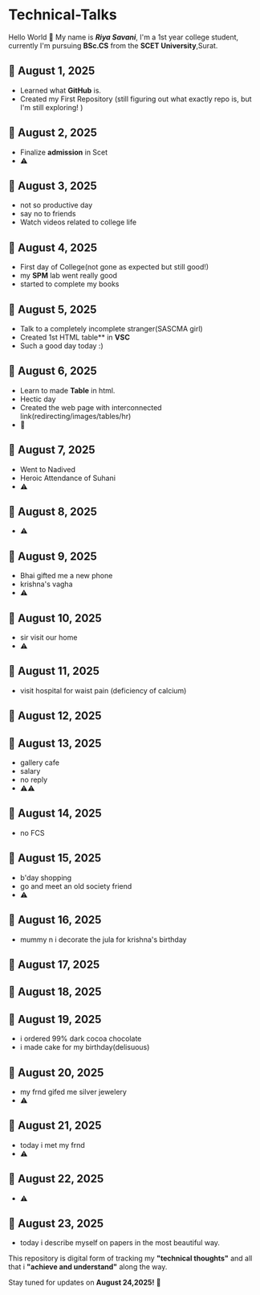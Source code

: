 # Technical-Talks  

Hello World 👋 
My name is ***Riya Savani***,
I'm a 1st year college student,
  currently I'm pursuing **BSc.CS** from the **SCET University**,Surat.


## 📅 August 1, 2025
- Learned what **GitHub** is.
- Created my First Repository (still figuring out what exactly repo is, but I'm still exploring! )

## 📅 August 2, 2025
- Finalize **admission** in Scet
- ⚠️

## 📅 August 3, 2025
- not so productive day
- say no to friends
- Watch videos related to college life

## 📅 August 4, 2025
- First day of College(not gone as expected but still good!)
- my **SPM** lab went really good
- started to complete my books

## 📅 August 5, 2025
- Talk to a completely incomplete stranger(SASCMA girl)
- Created 1st HTML table** in **VSC**
- Such a good day today :)

## 📅 August 6, 2025
- Learn to made **Table** in html.
- Hectic day
- Created the web page with interconnected link(redirecting/images/tables/hr)
- 🌳

## 📅 August 7, 2025
- Went to Nadived
- Heroic Attendance of Suhani
- ⚠️

## 📅 August 8, 2025 
- ⚠️

## 📅 August 9, 2025
- Bhai gifted me a new phone
- krishna's vagha
- ⚠️

## 📅 August 10, 2025
- sir visit our home
- ⚠️

## 📅 August 11, 2025
- visit hospital for waist pain 
(deficiency of calcium)

## 📅 August 12, 2025

## 📅 August 13, 2025
- gallery cafe
- salary
- no reply
- ⚠️⚠️

## 📅 August 14, 2025
- no FCS

## 📅 August 15, 2025
- b'day shopping
- go and meet an old society friend
- ⚠️

## 📅 August 16, 2025
- mummy n i decorate the jula for krishna's birthday

## 📅 August 17, 2025

## 📅 August 18, 2025

## 📅 August 19, 2025
- i ordered 99% dark cocoa chocolate
- i made cake for my birthday(delisuous)

## 📅 August 20, 2025
- my frnd gifed me silver jewelery
- ⚠️

## 📅 August 21, 2025
- today i met my frnd
- ⚠️

## 📅 August 22, 2025
- ⚠️

## 📅 August 23, 2025
- today i describe myself on papers in the most beautiful way.

This repository is digital form of tracking my **"technical thoughts"**  and all that i **"achieve and understand"** along the way.

Stay tuned for updates on **August 24,2025!** 🤍

